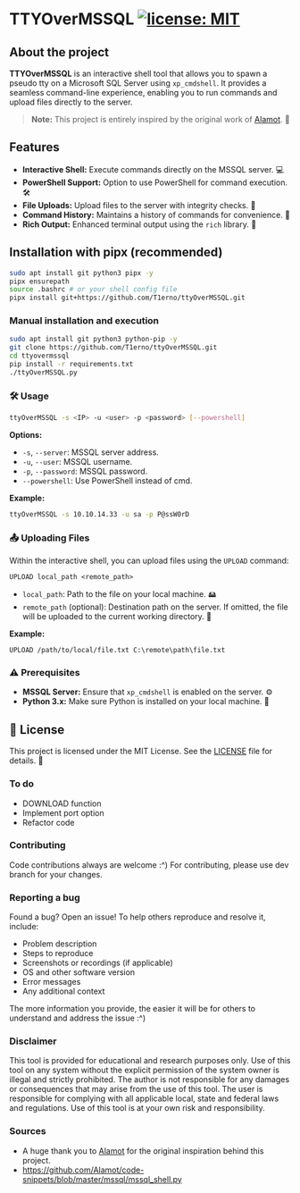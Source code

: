 # TTYOverMSSQL [![license: MIT](https://img.shields.io/github/license/b0o/tmux-autoreload?style=flat&color=green)](https://mit-license.org)

## About the project
**TTYOverMSSQL** is an interactive shell tool that allows you to spawn a pseudo tty on a Microsoft SQL Server using `xp_cmdshell`. It provides a seamless command-line experience, enabling you to run commands and upload files directly to the server.

> **Note:** This project is entirely inspired by the original work of [Alamot](https://github.com/Alamot/code-snippets/blob/master/mssql/mssql_shell.py). 🙌

## Features

- **Interactive Shell:** Execute commands directly on the MSSQL server. 💻
- **PowerShell Support:** Option to use PowerShell for command execution. 🛠️
- **File Uploads:** Upload files to the server with integrity checks. 📁
- **Command History:** Maintains a history of commands for convenience. 📜
- **Rich Output:** Enhanced terminal output using the `rich` library. 🌈

##  Installation with pipx (recommended)

```bash
sudo apt install git python3 pipx -y
pipx ensurepath
source .bashrc # or your shell config file
pipx install git+https://github.com/T1erno/ttyOverMSSQL.git
```

### Manual installation and execution

```bash
sudo apt install git python3 python-pip -y
git clone https://github.com/T1erno/ttyOverMSSQL.git
cd ttyovermssql
pip install -r requirements.txt
./ttyOverMSSQL.py
```

### 🛠️ Usage

```bash
ttyOverMSSQL -s <IP> -u <user> -p <password> [--powershell]
```

**Options:**

- `-s`, `--server`: MSSQL server address.
- `-u`, `--user`: MSSQL username.
- `-p`, `--password`: MSSQL password.
- `--powershell`: Use PowerShell instead of cmd.

**Example:**

```bash
ttyOverMSSQL -s 10.10.14.33 -u sa -p P@ssW0rD
```

### 📤 Uploading Files

Within the interactive shell, you can upload files using the `UPLOAD` command:

```plaintext
UPLOAD local_path <remote_path>
```

- `local_path`: Path to the file on your local machine. 🖴
- `remote_path` (optional): Destination path on the server. If omitted, the file will be uploaded to the current working directory. 📂

**Example:**

```plaintext
UPLOAD /path/to/local/file.txt C:\remote\path\file.txt
```

### ⚠️ Prerequisites

- **MSSQL Server:** Ensure that `xp_cmdshell` is enabled on the server. ⚙️
- **Python 3.x:** Make sure Python is installed on your local machine. 🐍

## 📝 License

This project is licensed under the MIT License. See the [LICENSE](LICENSE) file for details. 📄

### To do

- DOWNLOAD function
- Implement port option
- Refactor code

### Contributing

Code contributions always are welcome :^)
For contributing, please use dev branch for your changes.

### Reporting a bug

Found a bug? Open an issue! To help others reproduce and resolve it, include:

 - Problem description
 - Steps to reproduce
 - Screenshots or recordings (if applicable)
 - OS and other software version
 - Error messages
 - Any additional context

The more information you provide, the easier it will be for others to understand and address the issue :^)

### Disclaimer
This tool is provided for educational and research purposes only. Use of this tool on any system without the explicit permission of the system owner is illegal and strictly prohibited. The author is not responsible for any damages or consequences that may arise from the use of this tool. The user is responsible for complying with all applicable local, state and federal laws and regulations. Use of this tool is at your own risk and responsibility.

### Sources

- A huge thank you to [Alamot](https://github.com/Alamot) for the original inspiration behind this project.
- https://github.com/Alamot/code-snippets/blob/master/mssql/mssql_shell.py
